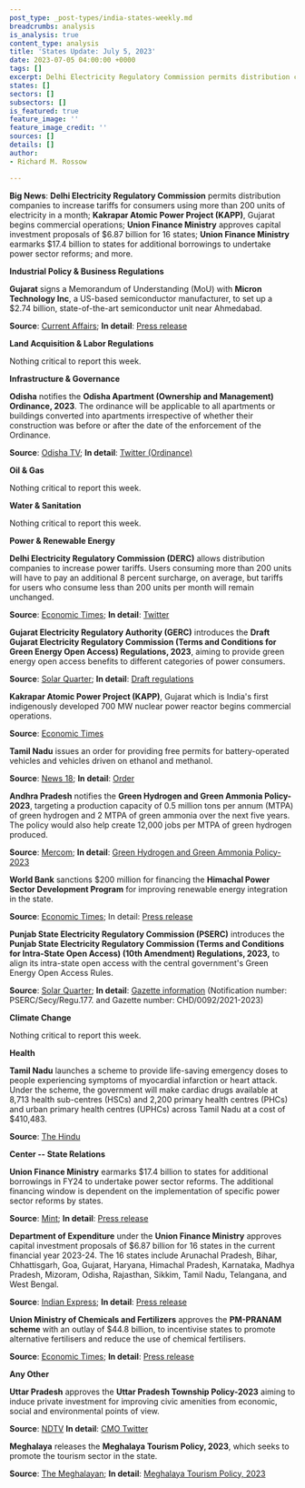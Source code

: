 ```yaml
---
post_type: _post-types/india-states-weekly.md
breadcrumbs: analysis
is_analysis: true
content_type: analysis
title: 'States Update: July 5, 2023'
date: 2023-07-05 04:00:00 +0000
tags: []
excerpt: Delhi Electricity Regulatory Commission permits distribution companies to increase tariffs for consumers using more than 200 units of electricity in a month; Kakrapar Atomic Power Project (KAPP), Gujarat begins commercial operations; Union Finance Ministry approves capital investment proposals of $6.87 billion for 16 states; Union Finance Ministry earmarks $17.4 billion to states for additional borrowings to undertake power sector reforms; and more.
states: []
sectors: []
subsectors: []
is_featured: true
feature_image: ''
feature_image_credit: ''
sources: []
details: []
author:
- Richard M. Rossow

---
```

**Big News**: **Delhi Electricity Regulatory Commission** permits distribution companies to increase tariffs for consumers using more than 200 units of electricity in a month; **Kakrapar Atomic Power Project (KAPP)**, Gujarat begins commercial operations; **Union Finance Ministry** approves capital investment proposals of $6.87 billion for 16 states; **Union Finance Ministry** earmarks $17.4 billion to states for additional borrowings to undertake power sector reforms; and more.

**Industrial Policy & Business Regulations**  

**Gujarat** signs a Memorandum of Understanding (MoU) with **Micron Technology Inc**, a US-based semiconductor manufacturer, to set up a $2.74 billion, state-of-the-art semiconductor unit near Ahmedabad.

**Source**: [Current Affairs](https://currentaffairs.adda247.com/micron-gujarat-govt-ink-deal-to-set-up-semiconductor-plant/); **In detail**: [Press release](https://cmogujarat.gov.in/en/latest-news/signing-of-mou-with-us-chip-maker-micron-in-the-presence-of-cm-union-minister-at-gandhinagar/)

**Land Acquisition & Labor Regulations**  

Nothing critical to report this week.

**Infrastructure & Governance**  

**Odisha** notifies the **Odisha Apartment (Ownership and Management) Ordinance, 2023**. The ordinance will be applicable to all apartments or buildings converted into apartments irrespective of whether their construction was before or after the date of the enforcement of the Ordinance.

**Source**: [Odisha TV](https://odishatv.in/news/odisha/odisha-notifies-apartment-ownership-and-management-ordinance--208424); **In detail**: [Twitter (Ordinance)](https://twitter.com/bpradhanodisha/status/1675215532713463808?s=20)

**Oil & Gas**  

Nothing critical to report this week.  

**Water & Sanitation**  

Nothing critical to report this week.  

**Power & Renewable Energy**  

**Delhi Electricity Regulatory Commission (DERC)** allows distribution companies to increase power tariffs. Users consuming more than 200 units will have to pay an additional 8 percent surcharge, on average, but tariffs for users who consume less than 200 units per month will remain unchanged.

**Source**: [Economic Times](https://energy.economictimes.indiatimes.com/news/power/delhi-power-tariff-hike-users-consuming-over-200-units-of-electricity-have-to-pay-8-surcharge/101283838); **In detail**: [Twitter](https://twitter.com/AtishiAAP/status/1673343201632038912?s=20)

**Gujarat Electricity Regulatory Authority (GERC)** introduces the **Draft Gujarat Electricity Regulatory Commission (Terms and Conditions for Green Energy Open Access) Regulations, 2023**, aiming to provide green energy open access benefits to different categories of power consumers.

**Source**: [Solar Quarter](https://solarquarter.com/2023/06/27/gujarat-electricity-regulatory-authority-proposes-draft-regulations-for-green-energy-open-access/); **In detail**: [Draft regulations](https://gercin.org/wp-content/uploads/2023/06/Final-Draft-regulationsGEOA-Regulations-2023-dated-23.06.pdf)

**Kakrapar Atomic Power Project (KAPP)**, Gujarat which is India's first indigenously developed 700 MW nuclear power reactor begins commercial operations.

**Source**: [Economic Times](https://energy.economictimes.indiatimes.com/news/power/indias-first-domestically-built-700-mw-nuclear-reactor-starts-commercial-operations-in-gujarat/101407239)

**Tamil Nadu** issues an order for providing free permits for battery-operated vehicles and vehicles driven on ethanol and methanol.

**Source**: [News 18](https://www.news18.com/auto/tamil-nadu-govt-amends-rules-for-evs-and-green-fuel-vehicles-does-away-with-permit-fee-8220727.html); **In detail**: [Order](https://tnswp.com/DIGIGOV/StaticAttachment?AttachmentFileName=/pdf/poli_noti/Battery-GO.pdf)

**Andhra Pradesh** notifies the **Green Hydrogen and Green Ammonia Policy-2023**, targeting a production capacity of 0.5 million tons per annum (MTPA) of green hydrogen and 2 MTPA of green ammonia over the next five years. The policy would also help create 12,000 jobs per MTPA of green hydrogen produced.

**Source**: [Mercom](https://www.mercomindia.com/andhra-pradesh-green-hydrogen-green-ammonia-policy); **In detail**: [Green Hydrogen and Green Ammonia Policy-2023](https://www.nredcap.in/PDFs/2023/GO_Ms_No_14_Dt_20_06_2023.pdf)

**World Bank** sanctions $200 million for financing the **Himachal Power Sector Development Program** for improving renewable energy integration in the state.

**Source**: [Economic Times](https://energy.economictimes.indiatimes.com/news/power/world-bank-to-provide-usd-200-mn-for-power-sector-reforms-in-himachal/101352338); In detail: [Press release](https://www.worldbank.org/en/news/press-release/2023/06/27/-india-world-bank-approves-200-million-to-increase-renewable-energy-penetration-in-himachal-pradesh)

**Punjab State Electricity Regulatory Commission (PSERC)** introduces the **Punjab State Electricity Regulatory Commission (Terms and Conditions for Intra-State Open Access) (10th Amendment) Regulations, 2023,** to align its intra-state open access with the central government's Green Energy Open Access Rules.

**Source**: [Solar Quarter](https://solarquarter.com/2023/06/28/punjab-state-electricity-regulatory-commission-amends-intra-state-open-access-regulations-to-promote-green-energy-adoption/); **In detail**: [Gazette information](https://dsa.punjab.gov.in/EGazette/finalreport) (Notification number: PSERC/Secy/Regu.177. and Gazette number: CHD/0092/2021-2023)

**Climate Change**

Nothing critical to report this week.

**Health**   

**Tamil Nadu** launches a scheme to provide life-saving emergency doses to people experiencing symptoms of myocardial infarction or heart attack. Under the scheme, the government will make cardiac drugs available at 8,713 health sub-centres (HSCs) and 2,200 primary health centres (PHCs) and urban primary health centres (UPHCs) across Tamil Nadu at a cost of $410,483.

**Source**: [The Hindu](https://www.thehindu.com/news/national/tamil-nadu/tn-launches-scheme-providing-life-saving-cardiac-drugs-through-more-than-10000-primary-level-health-facilities/article67015389.ece)

**Center -- State Relations**  

**Union Finance Ministry** earmarks $17.4 billion to states for additional borrowings in FY24 to undertake power sector reforms. The additional financing window is dependent on the implementation of specific power sector reforms by states.

**Source**: [Mint](https://www.livemint.com/news/india/finance-ministry-allocates-1-43-trillion-for-power-sector-reforms-in-fy24-12-states-to-receive-additional-borrowings-11687972113228.html); **In detail**: [Press release](https://pib.gov.in/PressReleseDetail.aspx?PRID=1935826)

**Department of Expenditure** under the **Union Finance Ministry** approves capital investment proposals of $6.87 billion for 16 states in the current financial year 2023-24. The 16 states include Arunachal Pradesh, Bihar, Chhattisgarh, Goa, Gujarat, Haryana, Himachal Pradesh, Karnataka, Madhya Pradesh, Mizoram, Odisha, Rajasthan, Sikkim, Tamil Nadu, Telangana, and West Bengal.

**Source**: [Indian Express](https://indianexpress.com/article/business/economy/centre-approves-rs-56415-crore-to-16-states-for-capital-investment/); **In detail**: [Press release](https://pib.gov.in/PressReleaseIframePage.aspx?PRID=1935378)

**Union Ministry of Chemicals and Fertilizers** approves the **PM-PRANAM scheme** with an outlay of $44.8 billion, to incentivise states to promote alternative fertilisers and reduce the use of chemical fertilisers.

**Source**: [Economic Times](https://energy.economictimes.indiatimes.com/news/oil-and-gas/govt-approves-pm-pranam-to-boost-balanced-use-of-fertilisers-rs-3-68-lakh-cr-urea-subsidy/101364279); **In detail**: [Press release](https://pib.gov.in/PressReleaseIframePage.aspx?PRID=1935896)

**Any Other**

**Uttar Pradesh** approves the **Uttar Pradesh Township Policy-2023** aiming to induce private investment for improving civic amenities from economic, social and environmental points of view.

**Source**: [NDTV](https://www.ndtv.com/india-news/uttar-pradesh-township-policy-2023-approved-by-up-cabinet-4160310) **In detail**: [CMO Twitter](https://twitter.com/myogioffice/status/1674235793286782976?s=20)

**Meghalaya** releases the **Meghalaya Tourism Policy, 2023**, which seeks to promote the tourism sector in the state.

**Source**: [The Meghalayan](https://themeghalayan.com/govt-releases-meghalaya-tourism-policy/); **In detail**: [Meghalaya Tourism Policy, 2023](https://www.meghalayatourism.in/wp-content/uploads/2023/03/Meghalaya-Tourism-Policy-2023.pdf)